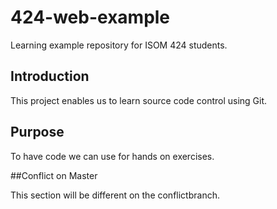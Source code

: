 # 424-web-example

Learning example repository for ISOM 424 students.

## Introduction

This project enables us to learn source code control using Git.

## Purpose

To have code we can use for hands on exercises.

##Conflict on Master

This section will be different on the conflictbranch.

